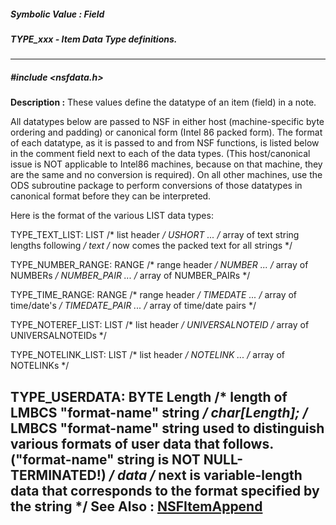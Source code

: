 ##### Symbolic Value : Field
##### TYPE_xxx - Item Data Type definitions.
---
##### #include <nsfdata.h>
**Description :**
These values define the datatype of an item (field) in a note.

All datatypes below are passed to NSF in either host (machine-specific byte 
ordering and padding) or canonical form (Intel 86 packed form).  The format of 
each datatype, as it is passed to and from NSF functions, is listed below in 
the comment field next to each of the data types.  (This host/canonical issue 
is NOT applicable to Intel86 machines, because on that machine, they are the 
same and no conversion is required).  On all other machines, use the ODS 
subroutine package to perform conversions of those datatypes in canonical 
format before they can be interpreted.

Here is the format of the various LIST data types:

TYPE_TEXT_LIST:
    LIST /* list header */
    USHORT ... /* array of text string lengths following */
    text /* now comes the packed text for all strings */

TYPE_NUMBER_RANGE:
    RANGE /* range header */
    NUMBER ... /* array of NUMBERs */
    NUMBER_PAIR ... /* array of NUMBER_PAIRs */

TYPE_TIME_RANGE:
    RANGE /* range header */
    TIMEDATE ... /* array of time/date's */
    TIMEDATE_PAIR ... /* array of time/date pairs */

TYPE_NOTEREF_LIST:
    LIST /* list header */
    UNIVERSALNOTEID /* array of UNIVERSALNOTEIDs */

TYPE_NOTELINK_LIST:
    LIST /* list header */
    NOTELINK ... /* array of NOTELINKs */
 
TYPE_USERDATA:
    BYTE Length /* length of LMBCS "format-name" string */
    char[Length]; /* LMBCS "format-name" string used to distinguish various 
formats of user
                                  data that follows. ("format-name" string is 
NOT NULL-TERMINATED!) */
    data /* next is variable-length data that corresponds to the format 
specified by the string */
**See Also :**
[NSFItemAppend](D:/md_files/NSFItemAppend.md)
---
